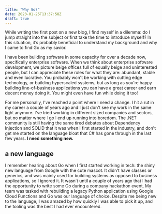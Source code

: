 ```yaml
---
title: "Why Go?"
date: 2023-01-25T13:37:58Z
draft: true
---
```


While writing the first post on a new blog, I find myself in a dilemma: do I jump straight into the subject or first take the time to introduce myself? In this situation, it’s probably beneficial to understand my background and why I came to find Go as my savior.

I have been building software in some capacity for over a decade now, specifically enterprise software. When we think about enterprise software development, we picture beige offices full of equally beige and uninterested people, but I can appreciate these roles for what they are: abundant, stable and even lucrative. You probably won't be working with cutting edge technology, or building hyperscaled systems, but as long as you're happy building line-of-business applications you can have a great career and earn decent money doing it. You might even have fun while doing it too!

For me personally, I've reached a point where I need a change. I hit a rut in my career a couple of years ago and I just don't see my work in the same light anymore. I've tried working in different sized companies and sectors, but no matter where I go I end up running into boredom. The .NET community is still having the same tired debates about Dependency Injection and SOLID that it was when I first started in the industry, and don't get me started on the language bloat that C# has gone through in the last few years. **I need something new.**

## a new language

I remember hearing about Go when I first started working in tech: the shiny new language from Google with the cute mascot. It didn't have classes or generics, and was mainly used for building systems as opposed to business applications, so I ignored it. It wasn't until a couple of years ago that I had the opportunity to write some Go during a company hackathon event. My team was tasked with rebuilding a legacy Python application using Google Cloud Functions and Go was our language of choice. Despite me being new to the language, I was amazed by how quickly I was able to pick it up, and the tooling was the best I had ever encountered.
